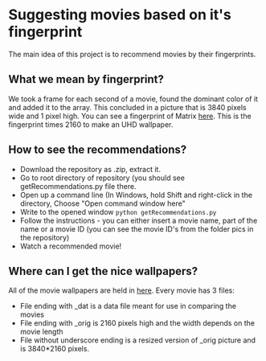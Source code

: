 # Suggesting movies based on it's fingerprint

The main idea of this project is to recommend movies by their fingerprints.

## What we mean by fingerprint?

We took a frame for each second of a movie, found the dominant color of it and added it to the array. This concluded in a picture that is 3840 pixels wide and 1 pixel high. You can see a fingerprint of Matrix [here](http://imgur.com/lZ0J7tH). This is the fingerprint times 2160 to make an UHD wallpaper.

## How to see the recommendations?

* Download the repository as .zip, extract it.
* Go to root directory of repository (you should see getRecommendations.py file there.
* Open up a command line (In Windows, hold Shift and right-click in the directory, Choose "Open command window here"
* Write to the opened window ```python getRecommendations.py```
* Follow the instructions - you can either insert a movie name, part of the name or a movie ID (you can see the movie ID's from the folder pics in the repository)
* Watch a recommended movie!

## Where can I get the nice wallpapers?
All of the movie wallpapers are held in [here](https://www.dropbox.com/s/630vhmtf0mftcgs/origPics.zip?dl=0). Every movie has 3 files:
* File ending with _dat is a data file meant for use in comparing the movies
* File ending with _orig is 2160 pixels high and the width depends on the movie length
* File without underscore ending is a resized version of _orig picture and is 3840*2160 pixels.

